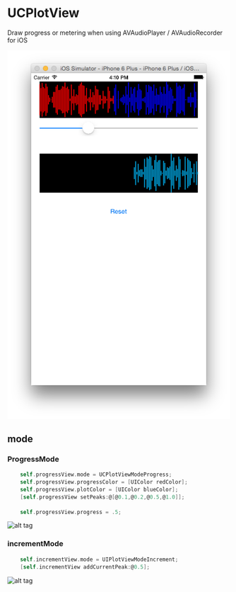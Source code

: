 # UCPlotView
Draw progress or metering when using AVAudioPlayer / AVAudioRecorder for iOS

![alt tag](https://raw.githubusercontent.com/yuchism/UCPlotView/master/UCPlotView/screenshot.png)




## mode
### ProgressMode

```objectivec
    self.progressView.mode = UCPlotViewModeProgress;
    self.progressView.progressColor = [UIColor redColor];
    self.progressView.plotColor = [UIColor blueColor];
	[self.progressView setPeaks:@[@0.1,@0.2,@0.5,@1.0]];
	
	self.progressView.progress = .5;
```

![alt tag](https://raw.githubusercontent.com/yuchism/UCPlotView/master/UCPlotView/progressmodeScreenShot.png)

### incrementMode

```objectivec
	self.incrementView.mode = UIPlotViewModeIncrement;
	[self.incrementView addCurrentPeak:@0.5];
```

![alt tag](https://raw.githubusercontent.com/yuchism/UCPlotView/master/UCPlotView/progressmodeScreenShot.png)